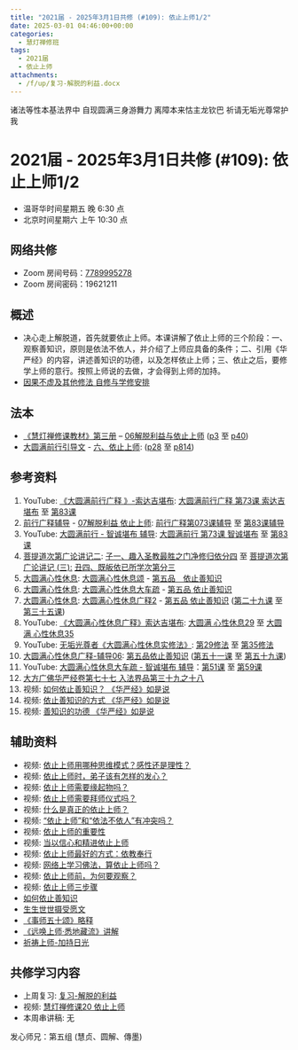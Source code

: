 ```yaml
---
title: "2021届 - 2025年3月1日共修 (#109): 依止上师1/2"
date: 2025-03-01 04:46:00+00:00
categories:
  - 慧灯禅修班
tags:
  - 2021届
  - 依止上师
attachments:
  - /f/up/复习-解脱的利益.docx
---
```

诸法等性本基法界中 自现圆满三身游舞力
离障本来怙主龙钦巴 祈请无垢光尊常护我

# 2021届 - 2025年3月1日共修 (#109): 依止上师1/2

* 温哥华时间星期五 晚 6:30 点
* 北京时间星期六 上午 10:30 点

## 网络共修

* Zoom 房间号码：[7789995278](https://zoom.us/j/7789995278)
* Zoom 房间密码：19621211

## 概述

* 决心走上解脱道，首先就要依止上师。本课讲解了依止上师的三个阶段：一、观察善知识，原则是依法不依人，并介绍了上师应具备的条件；二、引用《华严经》的内容，讲述善知识的功德，以及怎样依止上师；三、依止之后，要修学上师的意行。按照上师说的去做，才会得到上师的加持。
* [因果不虚及其他修法 自修与学修安排 ](https://fohuifayu.com/index.php/huideng-jiangtang/chanxiuke/zen-03/8655-zen03-ygbx)

## 法本

* [](<>)[](<>)[](<>)[《慧灯禅修课教材》第三册](https://huidengchanxiu.net/books/b3/) – [06解脱利益与依止上师](https://huidengchanxiu.net/books/b3/3-06/) ([p3](https://huidengchanxiu.net/books/b3/3-06/#p3) 至 [p40](https://huidengchanxiu.net/books/b3/3-06/#p40))[](<>)
* [大圆满前行引导文](https://huidengchanxiu.net/refs/qxgs/dymqx-fcgs/) - [](<>)[](<>)[](<>)[六、依止上师](https://huidengchanxiu.net/refs/qxgs/qxgs-07jtly/#%E5%85%AD%E4%BE%9D%E6%AD%A2%E4%B8%8A%E5%B8%88): ([p28](https://huidengchanxiu.net/refs/qxgs/qxgs-07jtly/#p28) 至 [p814](https://huidengchanxiu.net/refs/qxgs/qxgs-07jtly/#p814))

## 参考资料

1. [](<>)YouTube: [《大圆满前行广释 》-索达吉堪布](https://www.youtube.com/playlist?list=PL0ERwy6s1uTeLz5leHEj-VcSWrU6TnVMW): [大圆满前行广释 第73课 索达吉堪布](https://www.youtube.com/watch?v=rL8wh08iRDU&list=PL0ERwy6s1uTeLz5leHEj-VcSWrU6TnVMW&index=72) 至 [第83课](https://www.youtube.com/watch?v=p2ou-Y8BTDo&list=PL0ERwy6s1uTeLz5leHEj-VcSWrU6TnVMW&index=82) 
2. [前行广释辅导](https://huidengchanxiu.net/refs/fudao/) - [07解脱利益 依止上师](https://huidengchanxiu.net/refs/qxgs/fudao/qxgsfd-07jtly/): [前行广释第073课辅导](https://huidengchanxiu.net/refs/qxgs/fudao/qxgsfd-07jtly/#%E5%89%8D%E8%A1%8C%E5%B9%BF%E9%87%8A%E7%AC%AC073%E8%AF%BE%E8%BE%85%E5%AF%BC) 至 [第83课辅导](https://huidengchanxiu.net/refs/qxgs/fudao/qxgsfd-07jtly/#%E5%89%8D%E8%A1%8C%E5%B9%BF%E9%87%8A%E7%AC%AC083%E8%AF%BE%E8%BE%85%E5%AF%BC)
3. YouTube: [大圆满前行 - 智诚堪布 辅导](https://www.youtube.com/playlist?list=PL5y-PP7QihJ1FDiiv_7WsC1qogohiquEL): [大圆满前行 第73课 智诚堪布](https://www.youtube.com/watch?v=yJa34RsDJQg&list=PL5y-PP7QihJ1FDiiv_7WsC1qogohiquEL&index=73&t=1s) 至 [第83课](https://www.youtube.com/watch?v=vSCphQizDfI&list=PL5y-PP7QihJ1FDiiv_7WsC1qogohiquEL&index=83)
4. [菩提道次第广论讲记二](https://huidengchanxiu.net/refs/ptdcdgl/2): [子一、趣入圣教最胜之门净修归依分四](https://huidengchanxiu.net/refs/ptdcdgl/2#%E5%AD%90%E4%B8%80%E8%B6%A3%E5%85%A5%E5%9C%A3%E6%95%99%E6%9C%80%E8%83%9C%E4%B9%8B%E9%97%A8%E5%87%80%E4%BF%AE%E5%BD%92%E4%BE%9D%E5%88%86%E5%9B%9B-%E7%94%B1%E4%BE%9D%E4%BD%95%E4%BA%8B%E4%B8%BA%E5%BD%92%E4%BE%9D%E5%9B%A0--%E7%94%B1%E4%BE%9D%E5%BD%BC%E6%95%85%E6%89%80%E5%BD%92%E4%B9%8B%E5%A2%83--%E7%94%B1%E4%BD%95%E9%81%93%E7%90%86%E8%80%8C%E6%AD%A3%E5%BD%92%E4%BE%9D--%E6%97%A2%E5%BD%92%E4%BE%9D%E5%B7%B2%E6%89%80%E5%AD%A6%E6%AC%A1%E7%AC%AC) 至 [菩提道次第广论讲记 (三):](https://huidengchanxiu.net/refs/ptdcdgl/3) [丑四、既皈依已所学次第分三](https://huidengchanxiu.net/refs/ptdcdgl/3#%E4%B8%91%E5%9B%9B%E6%97%A2%E7%9A%88%E4%BE%9D%E5%B7%B2%E6%89%80%E5%AD%A6%E6%AC%A1%E7%AC%AC%E5%88%86%E4%B8%89-%E6%91%84%E5%88%86%E4%B8%AD%E5%87%BA--%E6%95%99%E6%8E%88%E4%B8%AD%E5%87%BA--%E9%81%A3%E9%99%A4%E4%B8%8D%E6%B8%85%E5%87%80)
5. [](https://huidengchanxiu.net/refs/ptdcdgl/3#%E4%B8%91%E5%9B%9B%E6%97%A2%E7%9A%88%E4%BE%9D%E5%B7%B2%E6%89%80%E5%AD%A6%E6%AC%A1%E7%AC%AC%E5%88%86%E4%B8%89-%E6%91%84%E5%88%86%E4%B8%AD%E5%87%BA--%E6%95%99%E6%8E%88%E4%B8%AD%E5%87%BA--%E9%81%A3%E9%99%A4%E4%B8%8D%E6%B8%85%E5%87%80)[大圆满心性休息](https://huidengchanxiu.net/refs/dymxxxx): [大圆满心性休息颂](https://huidengchanxiu.net/refs/dymxxxx/dymxxxx) - [第五品　依止善知识](https://huidengchanxiu.net/refs/dymxxxx/dymxxxx#%E7%AC%AC%E4%BA%94%E5%93%81%E4%BE%9D%E6%AD%A2%E5%96%84%E7%9F%A5%E8%AF%86)
6. [](https://huidengchanxiu.net/refs/dymxxxx/dymxxxx#%E7%AC%AC%E4%BA%94%E5%93%81%E4%BE%9D%E6%AD%A2%E5%96%84%E7%9F%A5%E8%AF%86)[大圆满心性休息](https://huidengchanxiu.net/refs/dymxxxx): [](https://huidengchanxiu.net/refs/dymxxxx/dymxxxx)[大圆满心性休息大车疏](https://huidengchanxiu.net/refs/dymxxxx/dymxxxx-dcs) - [第五品 依止善知识](https://huidengchanxiu.net/refs/dymxxxx/dymxxxx-dcs#%E7%AC%AC%E4%BA%94%E5%93%81-%E4%BE%9D%E6%AD%A2%E5%96%84%E7%9F%A5%E8%AF%86)
7. [大圆满心性休息](https://huidengchanxiu.net/refs/dymxxxx): [](<>)[大圆满心性休息广释2](https://huidengchanxiu.net/refs/dymxxxx/dymxxxx-gs2) - [第五品 依止善知识](https://huidengchanxiu.net/refs/dymxxxx/dymxxxx-gs2#%E7%AC%AC%E4%BA%94%E5%93%81-%E4%BE%9D%E6%AD%A2%E5%96%84%E7%9F%A5%E8%AF%86) ([第二十九课](https://huidengchanxiu.net/refs/dymxxxx/dymxxxx-gs2#%E7%AC%AC%E4%BA%8C%E5%8D%81%E4%B9%9D%E8%AF%BE) 至 [第三十五课](https://huidengchanxiu.net/refs/dymxxxx/dymxxxx-gs2#%E7%AC%AC%E4%B8%89%E5%8D%81%E4%BA%94%E8%AF%BE))
8. YouTube: [《大圆满心性休息广释》索达吉堪布](https://www.youtube.com/playlist?list=PLAnEIprIVklebrDFUKaC67LssdOO2y87p): [大圆满 心性休息29](https://www.youtube.com/watch?v=5mc4WpN2Sq0&list=PLAnEIprIVklebrDFUKaC67LssdOO2y87p&index=29) 至 [大圆满 心性休息35](https://www.youtube.com/watch?v=0qG05jY6Ti8&list=PLAnEIprIVklebrDFUKaC67LssdOO2y87p&index=35)
9. YouTube: [无垢光尊者《大圆满心性休息实修法》](https://www.youtube.com/playlist?list=PLpQ93rK3nqoCNCcTfGnBgXxfI7nffNcAI): [第29修法](https://www.youtube.com/watch?v=8ogVQlFz23A&list=PLpQ93rK3nqoCNCcTfGnBgXxfI7nffNcAI&index=30) 至 [第35修法](https://www.youtube.com/watch?v=2aHgX2yCo-8&list=PLpQ93rK3nqoCNCcTfGnBgXxfI7nffNcAI&index=36)
10. [大圆满心性休息广释-辅导06](https://huidengchanxiu.net/refs/dymxxxx/fudao/fd-06): [第五品依止善知识](https://huidengchanxiu.net/refs/dymxxxx/fudao/fd-06#%E7%AC%AC%E4%BA%94%E5%93%81%E4%BE%9D%E6%AD%A2%E5%96%84%E7%9F%A5%E8%AF%86) ([第五十一课](https://huidengchanxiu.net/refs/dymxxxx/fudao/fd-06#%E7%AC%AC%E4%BA%94%E5%8D%81%E4%B8%80%E8%AF%BE) 至 [第五十九课](https://huidengchanxiu.net/refs/dymxxxx/fudao/fd-06#%E7%AC%AC%E4%BA%94%E5%8D%81%E4%B9%9D%E8%AF%BE))
11. YouTube: [大圆满心性休息大车疏 - 智诚堪布 辅导](https://www.youtube.com/playlist?list=PL5y-PP7QihJ1Gh3w_hYZMkn4AWFXr_2iu)：[第51课](https://www.youtube.com/watch?v=0uMOdVC9MkE&list=PL5y-PP7QihJ1Gh3w_hYZMkn4AWFXr_2iu&index=52) 至 [第59课](https://www.youtube.com/watch?v=jU0IzRynt48&list=PL5y-PP7QihJ1Gh3w_hYZMkn4AWFXr_2iu&index=60)
12. [大方广佛华严经卷第七十七 入法界品第三十九之十八](https://fohuifayu.com/index.php/other-column/xiangguan-jinglun/jingdian/guangfo-huayanjing/8376-d41)
13. [](https://fohuifayu.com/index.php/other-column/xiangguan-jinglun/jingdian/guangfo-huayanjing/8376-d41)视频: [如何依止善知识？ 《华严经》如是说 ](https://fohuifayu.com/index.php/shipin-jingcui/jingcai-shipin/10238-y17090-y11?title=)
14. 视频: [依止善知识的方式 《华严经》如是说](https://fohuifayu.com/index.php/shipin-jingcui/jingcai-shipin/10236-y17090-y09?title=)
15. 视频: [善知识的功德  《华严经》如是说](https://fohuifayu.com/index.php/shipin-jingcui/jingcai-shipin/10237-y17090-y10?title=)

## **辅助资料**

* 视频: [](<>)[依止上师用哪种思维模式？感性还是理性？](https://fohuifayu.com/index.php/shipin-jingcui/wenda-zhailu/8615-v21021-v11)[](https://fohuifayu.com/index.php/shipin-jingcui/wenda-zhailu/8615-v21021-v11)
* 视频: [依止上师时，弟子该有怎样的发心？](https://fohuifayu.com/index.php/shipin-jingcui/wenda-zhailu/5419-W19029-V03?title=)
* 视频: [依止上师需要缘起物吗？](https://fohuifayu.com/index.php/shipin-jingcui/wenda-zhailu/5208-W19028-V08?title=)
* 视频: [依止上师需要拜师仪式吗？](https://fohuifayu.com/index.php/shipin-jingcui/wenda-zhailu/5207-W19028-V07?title=)
* 视频: [什么是真正的依止上师？](https://fohuifayu.com/index.php/shipin-jingcui/wenda-zhailu/5205-W19028-V05?title=)
* 视频: [“依止上师”和“依法不依人”有冲突吗？](https://fohuifayu.com/index.php/shipin-jingcui/wenda-zhailu/3800-V16125-V04?title=)
* 视频: [依止上师的重要性](https://fohuifayu.com/index.php/shipin-jingcui/jingcai-shipin/2324-Y00110?title=)
* 视频: [当以信心和精进依止上师](https://fohuifayu.com/index.php/shipin-jingcui/jingcai-shipin/1555-Y00040?title=)
* 视频: [依止上师最好的方式：依教奉行](https://fohuifayu.com/index.php/shipin-jingcui/jingcai-shipin/10267-y17090-y12?title=)
* 视频: [网络上学习佛法，算依止上师吗？](https://fohuifayu.com/index.php/shipin-jingcui/wenda-zhailu/10263-w17052-v04?title=)
* 视频: [依止上师前，为何要观察？](https://fohuifayu.com/index.php/shipin-jingcui/jingcai-shipin/10177-y17090-y04?title=)
* 视频: [依止上师三步骤](https://fohuifayu.com/index.php/shipin-jingcui/jingcai-shipin/10163-y17090-y03?title=)
* [](<>)[如何依止善知识](https://www.xianmixuezi.com/%E9%81%93%E6%AC%A1%E7%AC%AC%E6%96%87%E5%BA%93/%E5%A6%82%E4%BD%95%E4%BE%9D%E6%AD%A2%E5%96%84%E7%9F%A5%E8%AF%86)
* [生生世世摄受愿文](https://www.xianmixuezi.com/%E6%B3%95%E7%8E%8B%E8%91%97%E4%BD%9C%E8%AF%91%E4%BC%A0/%E6%B3%95%E7%8E%8B%E8%91%97%E4%BD%9C%E8%AF%91%E4%BC%A09-%E7%94%9F%E7%94%9F%E4%B8%96%E4%B8%96%E6%91%84%E5%8F%97%E6%84%BF%E6%96%87)
* [《事师五十颂》略释](https://www.zhihuihai.net/%E5%AD%A6%E4%BD%9B%E4%B9%8B%E5%AE%B6/%E9%AB%98%E7%BA%A7%E8%AF%BE%E7%A8%8B/%E8%BF%87%E6%B8%A1/%E4%BA%8B%E5%B8%88%E4%BA%94%E5%8D%81%E9%A2%82)
* [《远唤上师·悉地藏流》讲解](https://www.zhihuihai.net/%E6%99%BA%E6%82%B2%E5%AD%A6%E5%A0%82/%E5%BE%80%E5%B9%B4%E4%BC%A0%E6%B3%95/%E8%BF%9C%E5%94%A4%E4%B8%8A%E5%B8%88%E6%82%89%E5%9C%B0%E8%97%8F%E6%B5%81)
* [祈祷上师-加持日光](https://www.zhihuihai.net/%E6%B3%95%E9%9B%A8%E6%99%AE%E6%B6%A6/%E7%BD%91%E7%BB%9C%E5%BC%80%E7%A4%BA/%E7%A5%88%E7%A5%B7%E4%B8%8A%E5%B8%88-%E5%8A%A0%E6%8C%81%E6%97%A5%E5%85%89)

## **共修学习内容**

* 上周复习: [](<>)[](<>)[](<>)[](<>)[](<>)[](<>)[](<>)[复习-解脱的利益](/f/up/复习-解脱的利益.docx)
* 视频: [](<>)[慧灯禅修课20 依止上师](https://fohuifayu.com/index.php/huideng-jiangtang/chanxiuke/zen-03/2607-l17090?title=)
* 本周串讲稿: [](<>)[](<>)[](<>)[](<>)[](<>)无



发心师兄：第五组 (慧贞、圆解、傳墨)
